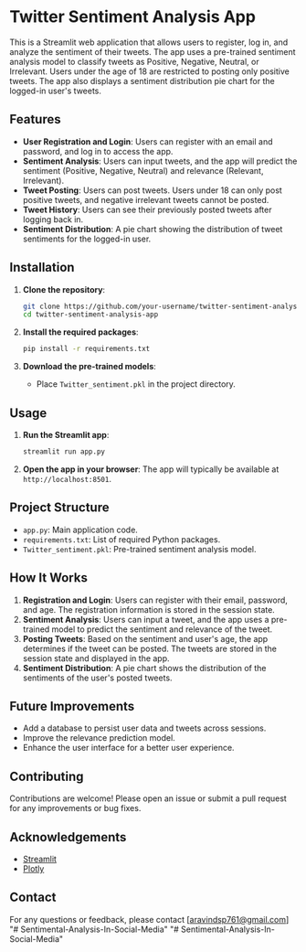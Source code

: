 # Twitter Sentiment Analysis App

This is a Streamlit web application that allows users to register, log in, and analyze the sentiment of their tweets. The app uses a pre-trained sentiment analysis model to classify tweets as Positive, Negative, Neutral, or Irrelevant. Users under the age of 18 are restricted to posting only positive tweets. The app also displays a sentiment distribution pie chart for the logged-in user's tweets.

## Features

- **User Registration and Login**: Users can register with an email and password, and log in to access the app.
- **Sentiment Analysis**: Users can input tweets, and the app will predict the sentiment (Positive, Negative, Neutral) and relevance (Relevant, Irrelevant).
- **Tweet Posting**: Users can post tweets. Users under 18 can only post positive tweets, and negative irrelevant tweets cannot be posted.
- **Tweet History**: Users can see their previously posted tweets after logging back in.
- **Sentiment Distribution**: A pie chart showing the distribution of tweet sentiments for the logged-in user.

## Installation

1. **Clone the repository**:
    ```bash
    git clone https://github.com/your-username/twitter-sentiment-analysis-app.git
    cd twitter-sentiment-analysis-app
    ```

2. **Install the required packages**:
    ```bash
    pip install -r requirements.txt
    ```

3. **Download the pre-trained models**:
    - Place `Twitter_sentiment.pkl` in the project directory.

## Usage

1. **Run the Streamlit app**:
    ```bash
    streamlit run app.py
    ```

2. **Open the app in your browser**:
    The app will typically be available at `http://localhost:8501`.

## Project Structure

- `app.py`: Main application code.
- `requirements.txt`: List of required Python packages.
- `Twitter_sentiment.pkl`: Pre-trained sentiment analysis model.

## How It Works

1. **Registration and Login**: Users can register with their email, password, and age. The registration information is stored in the session state.
2. **Sentiment Analysis**: Users can input a tweet, and the app uses a pre-trained model to predict the sentiment and relevance of the tweet.
3. **Posting Tweets**: Based on the sentiment and user's age, the app determines if the tweet can be posted. The tweets are stored in the session state and displayed in the app.
4. **Sentiment Distribution**: A pie chart shows the distribution of the sentiments of the user's posted tweets.

## Future Improvements

- Add a database to persist user data and tweets across sessions.
- Improve the relevance prediction model.
- Enhance the user interface for a better user experience.

## Contributing

Contributions are welcome! Please open an issue or submit a pull request for any improvements or bug fixes.


## Acknowledgements

- [Streamlit](https://www.streamlit.io/)
- [Plotly](https://plotly.com/python/)

## Contact

For any questions or feedback, please contact [aravindsp761@gmail.com]
"# Sentimental-Analysis-In-Social-Media" 
"# Sentimental-Analysis-In-Social-Media" 
